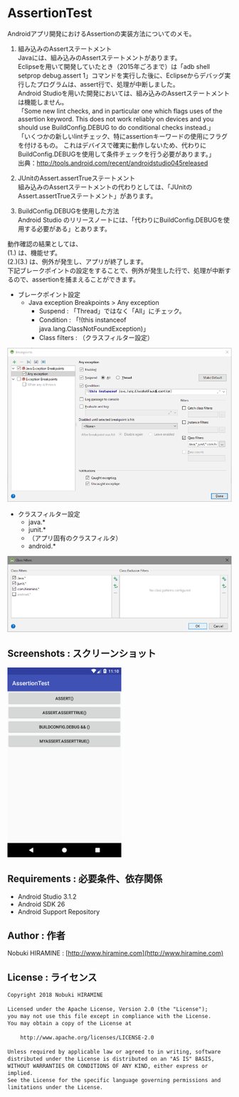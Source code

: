 # AssertionTest
Androidアプリ開発におけるAssertionの実装方法についてのメモ。  

1. 組み込みのAssertステートメント  
Javaには、組み込みのAssertステートメントがあります。  
Eclipseを用いて開発していたとき（2015年ごろまで）は「adb shell setprop debug.assert 1」コマンドを実行した後に、Eclipseからデバッグ実行したプログラムは、assert行で、処理が中断しました。  
Android Studioを用いた開発においては、組み込みのAssertステートメントは機能しません。  
「Some new lint checks, and in particular one which flags uses of the assertion keyword. This does not work reliably on devices and you should use BuildConfig.DEBUG to do conditional checks instead.」  
「いくつかの新しいlintチェック、特にassertionキーワードの使用にフラグを付けるもの。 これはデバイスで確実に動作しないため、代わりにBuildConfig.DEBUGを使用して条件チェックを行う必要があります。」  
出典：http://tools.android.com/recent/androidstudio045released  

2. JUnitのAssert.assertTrueステートメント  
組み込みのAssertステートメントの代わりとしては、「JUnitのAssert.assertTrueステートメント」があります。  

3. BuildConfig.DEBUGを使用した方法  
Android Studio のリリースノートには、「代わりにBuildConfig.DEBUGを使用する必要がある」とあります。  

動作確認の結果としては、  
(1.) は、機能せず。  
(2.)(3.) は、例外が発生し、アプリが終了します。  
下記ブレークポイントの設定をすることで、例外が発生した行で、処理が中断するので、assertionを捕まえることができます。  

- ブレークポイント設定
  - Java exception Breakpoints > Any exception
    - Suspend : 「Thread」ではなく「All」にチェック。
    - Condition : 「!(this instanceof java.lang.ClassNotFoundException)」  
    - Class filters : （クラスフィルター設定）
<img src="_images/setting_breakpoints.png" alt="Screenshot"/>

- クラスフィルター設定
  - java.*  
  - junit.*  
  - （アプリ固有のクラスフィルタ）   
  - android.*  

<img src="_images/setting_classfilters.png" alt="Screenshot"/>

## Screenshots : スクリーンショット
<img src="_images/Screenshot_01.png" width="256" alt="Screenshot"/>

## Requirements : 必要条件、依存関係
- Android Studio 3.1.2
- Android SDK 26
- Android Support Repository

## Author : 作者
Nobuki HIRAMINE : [http://www.hiramine.com](http://www.hiramine.com)

## License : ライセンス
```
Copyright 2018 Nobuki HIRAMINE

Licensed under the Apache License, Version 2.0 (the "License");
you may not use this file except in compliance with the License.
You may obtain a copy of the License at

    http://www.apache.org/licenses/LICENSE-2.0

Unless required by applicable law or agreed to in writing, software
distributed under the License is distributed on an "AS IS" BASIS,
WITHOUT WARRANTIES OR CONDITIONS OF ANY KIND, either express or implied.
See the License for the specific language governing permissions and
limitations under the License.
```
